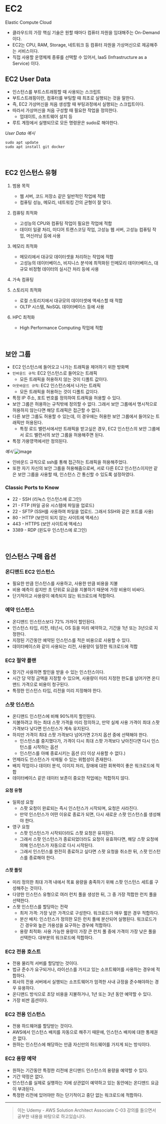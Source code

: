 # EC2
Elastic Compute Cloud
- 클라우드의 가장 핵심 기술은 원할 때마다 컴퓨터 자원을 임대해주는 On-Demand이다.
- EC2는 CPU, RAM, Storage, 네트워크 등 컴퓨터 자원을 가상머신으로 제공해주는 서비스이다.
- 직접 사용할 운영체제 종류를 선택할 수 있어서, IaaS (Infrastructure as a Service) 이다.

## EC2 User Data
- 인스턴스를 부트스트래핑할 때 사용되는 스크립트
- 부트스트래핑이란, 컴퓨터를 부팅할 때 최초로 실행되는 것을 말한다.
- 즉, EC2 가상머신을 처음 생성할 때 부팅과정에서 실행되는 스크립트이다.
- 따라서 가상머신을 처음 구성할 때 필요한 작업을 정의한다.
  - 업데이트, 소프트웨어 설치 등
- 루트 계정에서 실행되므로 모든 명령문은 sudo로 해야한다.

*User Data 예시*
```
sudo apt update
sudo apt install git docker
```
<br/>

## EC2 인스턴스 유형
1. 범용 목적
    - 웹 서버, 코드 저장소 같은 일반적인 작업에 적합
    - 컴퓨팅 성능, 메모리, 네트워킹 간의 균형이 잘 맞다.

2. 컴퓨팅 최적화
    - 고성능의 CPU와 컴퓨팅 작업이 필요한 작업에 적합
    - 데이터 일괄 처리, 미디어 트랜스코딩 작업, 고성능 웹 서버, 고성능 컴퓨팅 작업, 머신러닝 등에 사용

3. 메모리 최적화
    - 메모리에서 대규모 데이터셋을 처리하는 작업에 적합
    - 고성능의 데이터베이스, 비지니스 분석에 최적화된 인메모리 데이터베이스, 대규모 비정형 데이터의 실시간 처리 등에 사용

4. 가속 컴퓨팅

5. 스토리지 최적화
    - 로컬 스토리지에서 대규모의 데이터셋에 액세스할 때 적합
    - OLTP 시스템, NoSQL 데이터베이스 등에 사용

6. HPC 최적화
    - High Performance Computing 작업에 적합

<br/>

## 보안 그룹
- EC2 인스턴스에 들어오고 나가는 트래픽을 제어하기 위한 방화벽
- `인바운드 규칙`: EC2 인스턴스로 들어오는 트래픽
    - 모든 트래픽을 허용하지 않는 것이 디폴트 값이다.
- `아웃바운드 규칙`: EC2 인스턴스에서 나가는 트래픽
    - 모든 트래픽을 허용하는 것이 디폴트 값이다.
- 특정 IP 주소, 포트 번호를 정의하여 트래픽을 허용할 수 있다.
- 보안 그룹은 허용하는 규칙밖에 정의할 수 없다. 그래서 보안 그룹에서 명시적으로 허용하지 않는다면 해당 트래픽은 접근할 수 없다.
- 다른 보안 그룹도 허용할 수 있는데, 이 경우에는 허용한 보안 그룹에서 들어오는 트래픽만 허용된다.
    - 특정 로드 밸런서에서만 트래픽을 받고싶은 경우, EC2 인스턴스의 보안 그룹에서 로드 밸런서의 보안 그룹을 허용해주면 된다.
- 특정 가용영역에서만 정의된다.

*예시*
![image](https://github.com/Ohjiwoo-lab/aws-architecture-study/assets/74577768/b102b5cb-1f17-4811-8980-614f4127fbab)
- 인바운드 규칙으로 ssh를 통해 접근하는 트래픽을 허용해주었다.
- 또한 자기 자신의 보안 그룹을 허용해줌으로써, 서로 다른 EC2 인스턴스이지만 같은 보안 그룹을 사용할 때, 인스턴스 간 통신할 수 있도록 설정하였다.

### Classic Ports to Know
- 22 - SSH (리눅스 인스턴스에 로그인)
- 21 - FTP (파일 공유 시스템에 파일을 업로드)
- 22 - SFTP (SSH를 사용하여 파일을 업로드. 그래서 SSH와 같은 포트를 사용)
- 80 - HTTP (보안이 되지 않는 사이트에 액세스)
- 443 - HTTPS (보안 사이트에 액세스)
- 3389 - RDP (윈도우 인스턴스에 로그인)

<br/>

## 인스턴스 구매 옵션

### 온디맨드 EC2 인스턴스
- 필요한 만큼 인스턴스를 사용하고, 사용한 만큼 비용을 지불
- 비용 예측이 쉽지만 초 단위로 요금을 지불하기 때문에 가장 비용이 비싸다.
- 단기적이고 사용량이 예측되지 않는 워크로드에 적합하다.

### 예약 인스턴스
- 온디맨드 인스턴스보다 72% 가까이 할인된다.
- 인스턴스 타입, 리전, 테넌시, OS 등을 미리 예약하고, 기간을 1년 또는 3년으로 지정한다.
- 지정된 기간동안 예약된 인스턴스를 적은 비용으로 사용할 수 있다.
- 데이터베이스와 같이 사용되는 리전, 사용량이 일정한 워크로드에 적합

### EC2 절약 플랜
- 장기간 사용하면 할인을 받을 수 있는 인스턴스이다.
- 시간 당 약정 금액을 지정할 수 있으며, 사용량이 미리 지정한 한도를 넘어가면 온디맨드 가격으로 비용이 청구된다.
- 특정한 인스턴스 타입, 리전을 미리 지정해야 한다.

### 스팟 인스턴스
- 온디맨드 인스턴스에 비해 90%까지 할인된다.
- 지불하려고 하는 최대 스팟 가격을 미리 정의하고, 만약 실제 사용 가격이 최대 스팟 가격보다 낮다면 인스턴스가 계속 유지된다.
- 하지만 가격이 최대 스팟 가격보다 넘어가면 2가지 옵션 중에 선택해야 한다.
  - 인스턴스를 중지했다가, 가격이 다시 최대 스팟 가격보다 낮아진다면 다시 인스턴스를 시작하는 옵션
  - 인스턴스를 아예 종료시키는 옵션 (더 이상 사용할 수 없다.)
- 언제라도 인스턴스가 삭제될 수 있는 위험성이 존재한다.
- 배치 작업이나 데이터 분석, 이미지 처리, 장애에 대한 회복력이 좋은 워크로드에 적합
- 데이터베이스 같은 데이터 보존이 중요한 작업에는 적합하지 않다.

#### 요청 유형
- 일회성 요청
  - 스팟 요청이 완료되는 즉시 인스턴스가 시작되며, 요청은 사라진다.
  - 만약 인스턴스가 어떤 이유로 종료가 되면, 다시 새로운 스팟 인스턴스를 생성해야 한다.
- 영구 요청
  - 스팟 인스턴스가 시작되더라도 스팟 요청은 유지된다.
  - 그래서 스팟 인스턴스가 종료되었더라도 요청이 유효하다면, 해당 스팟 요청에 의해 인스턴스가 자동으로 다시 시작된다.
  - 그래서 인스턴스를 완전히 종료하고 싶다면 스팟 요청을 취소한 뒤, 스팟 인스턴스를 종료해야 한다.

#### 스팟 플릿
- 미리 정의한 최대 가격 내에서 목표 용량을 충족하기 위해 스팟 인스턴스 세트를 구성해주는 것이다.
- 다양한 인스턴스 유형으로 여러 런치 풀을 생성한 뒤, 그 중 가장 적합한 런치 풀을 선택한다.
- 스팟 인스턴스를 할당하는 전략
  - 최저 가격: 가장 낮은 가격으로 구성한다. 워크로드가 매우 짧은 경우 적합하다.
  - 분산 배치: 인스턴스가 정의한 모든 런치 풀에 분산되어 실행된다. 워크로드가 긴 경우와 높은 가용성을 요구하는 경우에 적합하다.
  - 용량 최적화: 사용 가능한 용량이 가장 큰 런치 풀 중에 가격이 가장 낮은 풀을 선택한다. 대부분의 워크로드에 적합하다.

### EC2 전용 호스트
- 전용 물리적 서버를 할당받는 것이다.
- 법규 준수가 요구되거나, 라이선스를 가지고 있는 소프트웨어를 사용하는 경우에 적합하다.
- 회사의 전용 서버에서 실행되는 소프트웨어가 엄격한 사내 규정을 준수해야하는 경우 유용하다.
- 온디맨드 방식으로 초당 비용을 지불하거나, 1년 또는 3년 동안 예약할 수 있다.
- 가장 비싼 옵션이다.

### EC2 전용 인스턴스
- 전용 하드웨어를 할당받는 것이다.
- AWS에서 인스턴스 배치를 자동으로 해주기 때문에, 인스턴스 배치에 대한 통제권은 없다.
- 원하는 인스턴스에 해당하는 만큼 자신만의 하드웨어를 가지게 되는 방식이다.

### EC2 용량 예약
- 원하는 기간동안 특정한 리전에 온디맨드 인스턴스의 용량을 예약할 수 있다.
- 기간 약정은 없다.
- 인스턴스를 실제로 실행하는 지에 상관없이 예약하고 있는 동안에는 온디맨드 요금이 부과된다.
- 특정한 리전에 있어야만 하는 단기적이고 중단 없는 워크로드에 적합하다.

<hr/>

> 이는 Udemy - AWS Solution Architect Associate C-03 강의를 들으면서 공부한 내용을 바탕으로 하고있습니다.
